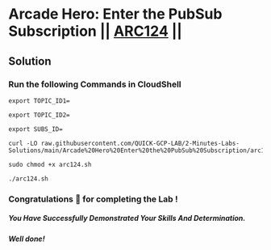 # Arcade Hero: Enter the PubSub Subscription || [ARC124](https://www.cloudskillsboost.google/focuses/85627?parent=catalog) ||

## Solution 

### Run the following Commands in CloudShell

```
export TOPIC_ID1=

export TOPIC_ID2=

export SUBS_ID=
```
```
curl -LO raw.githubusercontent.com/QUICK-GCP-LAB/2-Minutes-Labs-Solutions/main/Arcade%20Hero%20Enter%20the%20PubSub%20Subscription/arc124.sh

sudo chmod +x arc124.sh

./arc124.sh
```

### Congratulations 🎉 for completing the Lab !

##### *You Have Successfully Demonstrated Your Skills And Determination.*

#### *Well done!*

